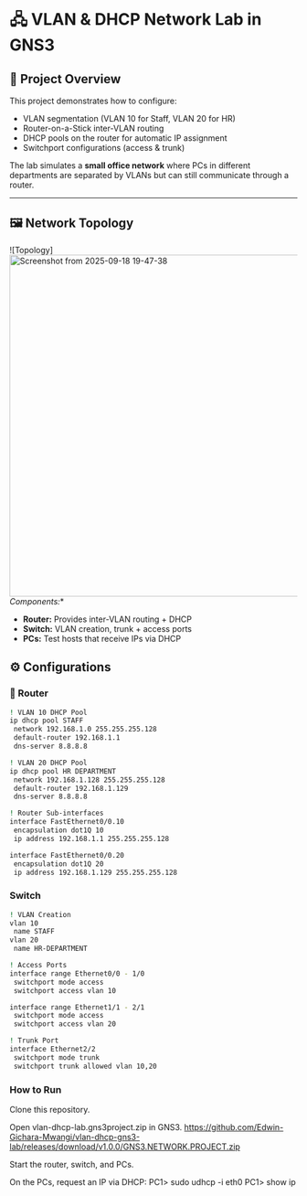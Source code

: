 # 🖧 VLAN & DHCP Network Lab in GNS3

## 📌 Project Overview
This project demonstrates how to configure:
- VLAN segmentation (VLAN 10 for Staff, VLAN 20 for HR)
- Router-on-a-Stick inter-VLAN routing
- DHCP pools on the router for automatic IP assignment
- Switchport configurations (access & trunk)

The lab simulates a **small office network** where PCs in different departments are separated by VLANs but can still communicate through a router.

---
## 🖼️ Network Topology
![Topology]
<img width="1012" height="598" alt="Screenshot from 2025-09-18 19-47-38" src="https://github.com/user-attachments/assets/ad763e9b-32aa-4d9d-b632-0e33dad5e0ef" />
*Components:**
- **Router:** Provides inter-VLAN routing + DHCP
- **Switch:** VLAN creation, trunk + access ports
- **PCs:** Test hosts that receive IPs via DHCP

## ⚙️ Configurations

### 🔹 Router
```bash
! VLAN 10 DHCP Pool
ip dhcp pool STAFF
 network 192.168.1.0 255.255.255.128
 default-router 192.168.1.1
 dns-server 8.8.8.8

! VLAN 20 DHCP Pool
ip dhcp pool HR DEPARTMENT
 network 192.168.1.128 255.255.255.128
 default-router 192.168.1.129
 dns-server 8.8.8.8

! Router Sub-interfaces
interface FastEthernet0/0.10
 encapsulation dot1Q 10
 ip address 192.168.1.1 255.255.255.128

interface FastEthernet0/0.20
 encapsulation dot1Q 20
 ip address 192.168.1.129 255.255.255.128
```

### Switch
```bash
! VLAN Creation
vlan 10
 name STAFF
vlan 20
 name HR-DEPARTMENT

! Access Ports
interface range Ethernet0/0 - 1/0
 switchport mode access
 switchport access vlan 10

interface range Ethernet1/1 - 2/1
 switchport mode access
 switchport access vlan 20

! Trunk Port
interface Ethernet2/2
 switchport mode trunk
 switchport trunk allowed vlan 10,20
```
### How to Run

Clone this repository.

Open vlan-dhcp-lab.gns3project.zip in GNS3.
https://github.com/Edwin-Gichara-Mwangi/vlan-dhcp-gns3-lab/releases/download/v1.0.0/GNS3.NETWORK.PROJECT.zip

Start the router, switch, and PCs.

On the PCs, request an IP via DHCP:
PC1> sudo udhcp -i eth0
PC1> show ip



